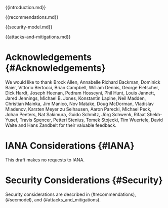 
{{introduction.md}}

{{recommendations.md}}

{{security-model.md}}

{{attacks-and-mitigations.md}}

# Acknowledgements {#Acknowledgements}
      
We would like to thank 
Brock Allen,
Annabelle Richard Backman,
Dominick Baier,
Vittorio Bertocci,
Brian Campbell,
William Dennis,
George Fletscher,
Dick Hardt,
Joseph Heenan,
Pedram Hosseyni,
Phil Hunt,
Louis Jannett,
Jared Jennings,
Michael B. Jones,
Konstantin Lapine,
Neil Madden,
Christian Mainka,
Jim Manico,
Nov Matake,
Doug McDorman,
Vladislav Mladenov,
Karsten Meyer zu Selhausen,
Aaron Parecki,
Michael Peck,
Johan Peeters,
Nat Sakimura,
Guido Schmitz,
Jörg Schwenk,
Rifaat Shekh-Yusef,
Travis Spencer,
Petteri Stenius,
Tomek Stojecki,
Tim Wuertele,
David Waite and
Hans Zandbelt
 for their valuable feedback.
    

# IANA Considerations {#IANA}
      
This draft makes no requests to IANA.
    

# Security Considerations {#Security}
      
Security considerations are described in (#recommendations), (#secmodel), and (#attacks_and_mitigations).
    
